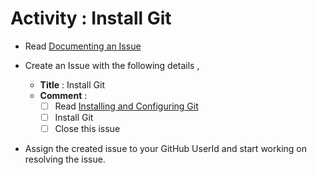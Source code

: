 # Activity : Install Git

* Read [Documenting an Issue](https://github.com/openBackhaul/ApplicationPattern/blob/develop/doc/PreparingSpecifying/DocumentingAnIssue/DocumentingAnIssue.md)
  
* Create an Issue with the following details , 
  * **Title** : Install Git
  * **Comment** :
    - [ ] Read [Installing and Configuring Git](https://github.com/openBackhaul/ApplicationPattern/blob/develop/doc/PreparingSpecifying/InstallingGit/InstallingGit.md)
    - [ ] Install Git
    - [ ] Close this issue

* Assign the created issue to your GitHub UserId and start working on resolving the issue.
